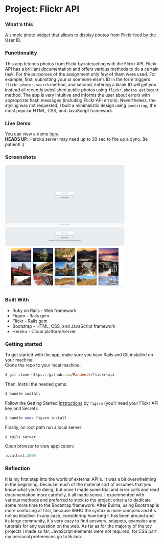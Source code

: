 # Project: Flickr API

### What's this

A simple photo widget that allows to display photos from Flickr feed by the User ID.

### Functionality

This app fetches photos from Flickr by interacting with the Flickr API. Flickr API has a brilliant documentation and offers various methods to do a certain task. For the purporses of the assignment only few of them were used. For example, first, submitting your or someone else's ID in the form triggers `flickr.photos.search` method, and second, entering a blank ID will get you instead all recently pubslished public photos using `flickr.photos.getRecent` method. The app is very intuitive and informs the user about errors with appropriate flash messages (including Flickr API errors). Nevertheless, the styling was not requested, I built a minimalistic design using `bootstrap`, the most popular HTML, CSS, and JavaScript framework.

### Live Demo

You can view a demo [here](https://salty-cliffs-45843.herokuapp.com/)  
**HEADS UP**: Heroku server may need up to 30 sec to fire up a dyno. Be patient! :)

### Screenshots

<p float = 'left'>
    <img src="img/flickr_api1.png" alt="Flickr API home page" width="390" height="200">
    <img src="img/flickr_api2.jpg" alt="Flickr API search results" width="390" height="200">
</p>

### Built With

- Ruby on Rails - Web framework
- Figaro - Rails gem
- Flickr - Rails gem
- Bootstrap - HTML, CSS, and JavaScript framework
- Heroku - Cloud platform/server

### Getting started

To get started with the app, make sure you have Rails and Git installed on your machine  
Clone the repo to your local machine: 
```ruby
$ git clone https://github.com/Pandenok/flickr-api
```
Then, install the needed gems:
```ruby
$ bundle install
```
Follow the Getting Started [instructions](https://github.com/laserlemon/figaro) by `figaro` (you'll need your Flickr API key and Secret):
```ruby
$ bundle exec figaro install
```
Finally, on root path run a local server:
```ruby
$ rails server
```
Open browser to view application:
```ruby
localhost:3000
```

### Reflection

It is my first step into the world of external API's. It was a bit overwhelming in the beginning, because much of the material sort of assumes that you know what you’re doing, but once I made some trial and error calls and read documentation more carefully, it all made sense. I experimented with various methods and preferred to stick to the project criteria to dedicate some more time to the Bootstrap framework. After Bulma, using Bootstrap is more confusing at first, because IMHO the syntax is more complex and it's not so intuitive. In any case, considering how long it has been around and its large community, it's very easy to find answers, snippets, examples and tutorials for any question on the web. As far as for the majority of the toy projects I made so far, JavaScript elements were not required, for CSS part my personal preferences go to Bulma.